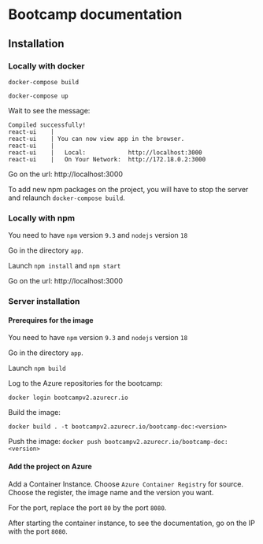 # Bootcamp documentation
## Installation

### Locally with docker
`docker-compose build`

`docker-compose up`

Wait to see the message:
```
Compiled successfully!
react-ui    |
react-ui    | You can now view app in the browser.
react-ui    |
react-ui    |   Local:            http://localhost:3000
react-ui    |   On Your Network:  http://172.18.0.2:3000
```

Go on the url: http://localhost:3000

To add new npm packages on the project, you will have to stop the server and relaunch `docker-compose build`.

### Locally with npm

You need to have `npm` version `9.3` and `nodejs` version `18`

Go in the directory `app`.

Launch `npm install` and `npm start`

Go on the url: http://localhost:3000

### Server installation

#### Prerequires for the image

You need to have `npm` version `9.3` and `nodejs` version `18`

Go in the directory `app`.

Launch `npm build`

Log to the Azure repositories for the bootcamp:

`docker login bootcampv2.azurecr.io`

Build the image:

`docker build . -t bootcampv2.azurecr.io/bootcamp-doc:<version>`

Push the image:
`docker push bootcampv2.azurecr.io/bootcamp-doc:<version>`

#### Add the project on Azure

Add a Container Instance. Choose `Azure Container Registry` for source. Choose the register, the image name and the version you want.

For the port, replace the port `80` by the port `8080`.

After starting the container instance, to see the documentation, go on the IP with the port `8080`.
